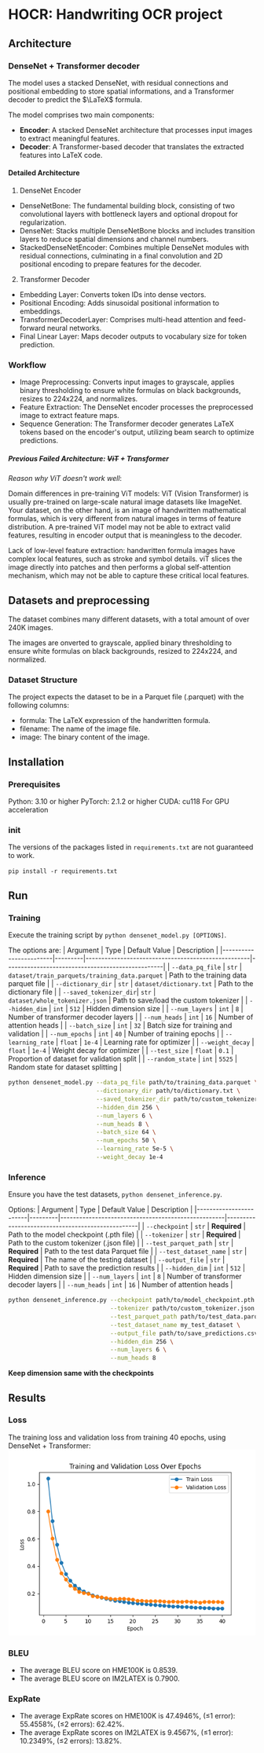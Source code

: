 # HOCR: Handwriting OCR project

## Architecture

### DenseNet + Transformer decoder

The model uses a stacked DenseNet, with residual connections and positional embedding to store spatial informations, and a Transformer decoder to predict the $\LaTeX$ formula.

The model comprises two main components:

- **Encoder**: A stacked DenseNet architecture that processes input images to extract meaningful features.
- **Decoder**: A Transformer-based decoder that translates the extracted features into LaTeX code.

#### Detailed Architecture
1. DenseNet Encoder

- DenseNetBone: The fundamental building block, consisting of two convolutional layers with bottleneck layers and optional dropout for regularization.
- DenseNet: Stacks multiple DenseNetBone blocks and includes transition layers to reduce spatial dimensions and channel numbers.
- StackedDenseNetEncoder: Combines multiple DenseNet modules with residual connections, culminating in a final convolution and 2D positional encoding to prepare features for the decoder.

2. Transformer Decoder

- Embedding Layer: Converts token IDs into dense vectors.
- Positional Encoding: Adds sinusoidal positional information to embeddings.
- TransformerDecoderLayer: Comprises multi-head attention and feed-forward neural networks.
- Final Linear Layer: Maps decoder outputs to vocabulary size for token prediction.

### Workflow

- Image Preprocessing: Converts input images to grayscale, applies binary thresholding to ensure white formulas on black backgrounds, resizes to 224x224, and normalizes.
- Feature Extraction: The DenseNet encoder processes the preprocessed image to extract feature maps.
- Sequence Generation: The Transformer decoder generates LaTeX tokens based on the encoder's output, utilizing beam search to optimize predictions.


##### Previous Failed Architecture: ~~ViT~~ + Transformer

*Reason why ViT doesn't work well*: 

Domain differences in pre-training ViT models: ViT (Vision Transformer) is usually pre-trained on large-scale natural image datasets like ImageNet. Your dataset, on the other hand, is an image of handwritten mathematical formulas, which is very different from natural images in terms of feature distribution. A pre-trained ViT model may not be able to extract valid features, resulting in encoder output that is meaningless to the decoder.

Lack of low-level feature extraction: handwritten formula images have complex local features, such as stroke and symbol details. viT slices the image directly into patches and then performs a global self-attention mechanism, which may not be able to capture these critical local features.


## Datasets and preprocessing

The dataset combines many different datasets, with a total amount of over 240K images. 

The images are onverted to grayscale, applied binary thresholding to ensure white formulas on black backgrounds, resized to 224x224, and normalized.

### Dataset Structure
The project expects the dataset to be in a Parquet file (.parquet) with the following columns:

- formula: The LaTeX expression of the handwritten formula.
- filename: The name of the image file.
- image: The binary content of the image.

## Installation

### Prerequisites

Python: 3.10 or higher
PyTorch: 2.1.2 or higher
CUDA: cu118 For GPU acceleration


### init

The versions of the packages listed in `requirements.txt` are not guaranteed to work.

`pip install -r requirements.txt`

## Run


### Training

Execute the training script by `python densenet_model.py [OPTIONS]`.

The options are:
| Argument               | Type    | Default Value                                      | Description                                      |
|------------------------|---------|----------------------------------------------------|--------------------------------------------------|
| `--data_pq_file`       | `str`   | `dataset/train_parquets/training_data.parquet`     | Path to the training data parquet file           |
| `--dictionary_dir`     | `str`   | `dataset/dictionary.txt`                           | Path to the dictionary file                      |
| `--saved_tokenizer_dir`| `str`   | `dataset/whole_tokenizer.json`                     | Path to save/load the custom tokenizer           |
| `--hidden_dim`         | `int`   | `512`                                              | Hidden dimension size                            |
| `--num_layers`         | `int`   | `8`                                                | Number of transformer decoder layers             |
| `--num_heads`          | `int`   | `16`                                               | Number of attention heads                        |
| `--batch_size`         | `int`   | `32`                                               | Batch size for training and validation           |
| `--num_epochs`         | `int`   | `40`                                               | Number of training epochs                        |
| `--learning_rate`      | `float` | `1e-4`                                             | Learning rate for optimizer                      |
| `--weight_decay`       | `float` | `1e-4`                                             | Weight decay for optimizer                       |
| `--test_size`          | `float` | `0.1`                                              | Proportion of dataset for validation split       |
| `--random_state`       | `int`   | `5525`                                             | Random state for dataset splitting               |


```bash
python densenet_model.py --data_pq_file path/to/training_data.parquet \
                         --dictionary_dir path/to/dictionary.txt \
                         --saved_tokenizer_dir path/to/custom_tokenizer.json \
                         --hidden_dim 256 \
                         --num_layers 6 \
                         --num_heads 8 \
                         --batch_size 64 \
                         --num_epochs 50 \
                         --learning_rate 5e-5 \
                         --weight_decay 1e-4

```

### Inference

Ensure you have the test datasets, `python densenet_inference.py`.

Options:
| Argument               | Type    | Default Value                                      | Description                                      |
|------------------------|---------|----------------------------------------------------|--------------------------------------------------|
| `--checkpoint`         | `str`   | **Required**                                       | Path to the model checkpoint (.pth file)         |
| `--tokenizer`          | `str`   | **Required**                                       | Path to the custom tokenizer (.json file)        |
| `--test_parquet_path`  | `str`   | **Required**                                       | Path to the test data Parquet file               |
| `--test_dataset_name`  | `str`   | **Required**                                       | The name of the testing dataset                  |
| `--output_file`        | `str`   | **Required**                                       | Path to save the prediction results              |
| `--hidden_dim`         | `int`   | `512`                                              | Hidden dimension size                            |
| `--num_layers`         | `int`   | `8`                                                | Number of transformer decoder layers             |
| `--num_heads`          | `int`   | `16`                                               | Number of attention heads                        |


```bash
python densenet_inference.py --checkpoint path/to/model_checkpoint.pth \
                             --tokenizer path/to/custom_tokenizer.json \
                             --test_parquet_path path/to/test_data.parquet \
                             --test_dataset_name my_test_dataset \
                             --output_file path/to/save_predictions.csv \
                             --hidden_dim 256 \
                             --num_layers 6 \
                             --num_heads 8
```
**Keep dimension same with the checkpoints**


## Results

### Loss

The training loss and validation loss from training 40 epochs, using DenseNet + Transformer:
![training loss and validation loss](results/training_validation_loss.png)

### BLEU

- The average BLEU score on HME100K is 0.8539.
- The average BLEU score on IM2LATEX is 0.7900.

### ExpRate

- The average ExpRate scores on HME100K is 47.4946%,  (≤1 error): 55.4558%,  (≤2 errors): 62.42%.
- The average ExpRate scores on IM2LATEX is 9.4567%,  (≤1 error): 10.2349%,  (≤2 errors): 13.82%.
